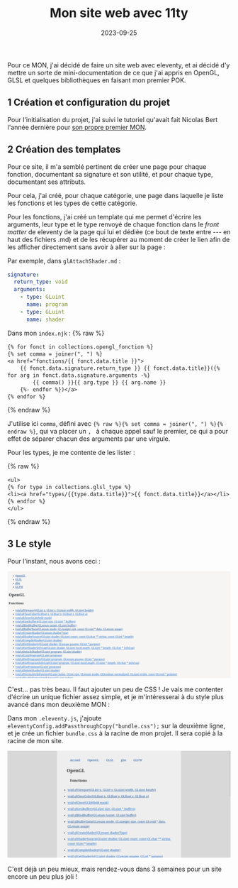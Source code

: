 ﻿---
layout: layout/mon.njk

title: "Mon site web avec 11ty"
authors:
  - Paul Vietor

date: 2023-09-25

temps: 1
tags:

résumé: "Un site web statique me servant de mini-documentation d'OpenGL, GLSL et autres bibliothèques, utilisant eleventy pour générer ses pages."
---

Pour ce MON, j'ai décidé de faire un site web avec eleventy, et ai décidé d'y mettre un sorte de mini-documentation de ce que j'ai appris en OpenGL, GLSL et quelques bibliothèques en faisant mon premier POK.

## 1 Création et configuration du projet

Pour l'initialisation du projet, j'ai suivi le tutoriel qu'avait fait Nicolas Bert l'année dernière pour [son propre premier MON](/promos/2022-2023/Bert-Nicolas/mon/statique-eleventy/).

## 2 Création des templates

Pour ce site, il m'a semblé pertinent de créer une page pour chaque fonction, documentant sa signature et son utilité, et pour chaque type, documentant ses attributs.

Pour cela, j'ai créé, pour chaque catégorie, une page dans laquelle je liste les fonctions et les types de cette catégorie.

Pour les fonctions, j'ai créé un template qui me permet d'écrire les arguments, leur type et le type renvoyé de chaque fonction dans le *front matter* de eleventy de la page qui lui et dédiée (ce bout de texte entre --- en haut des fichiers .md) et de les récupérer au moment de créer le lien afin de les afficher directement sans avoir à aller sur la page :  

Par exemple, dans `glAttachShader.md` :
```yaml
signature:
  return_type: void
  arguments:
    - type: GLuint
      name: program
    - type: GLuint
      name: shader
```

Dans mon `index.njk` :
{% raw %}
```twig
{% for fonct in collections.opengl_fonction %}
{% set comma = joiner(", ") %}
<a href="fonctions/{{ fonct.data.title }}">
    {{ fonct.data.signature.return_type }} {{ fonct.data.title}}({% for arg in fonct.data.signature.arguments -%}
        {{ comma() }}{{ arg.type }} {{ arg.name }}
    {%- endfor %})</a>
{% endfor %}
```
{% endraw %}

J'utilise ici `comma`, défini avec `{% raw %}{% set comma = joiner(", ") %}{% endraw %}`, qui va placer un `, ` à chaque appel sauf le premier, ce qui a pour effet de séparer chacun des arguments par une virgule.

Pour les types, je me contente de les lister :

{% raw %}
```
<ul>
{% for type in collections.glsl_type %}
<li><a href="types/{{type.data.title}}">{{ fonct.data.title}}</a></li>
{% endfor %}
</ul>
```
{% endraw %}

## 3 Le style

Pour l'instant, nous avons ceci :

![Page OpenGL](https://raw.githubusercontent.com/do-it-ecm/promo-2023-2024/main/Vietor-Paul/mon/temps-1.1/opengl_before.png)

C'est... pas très beau. Il faut ajouter un peu de CSS ! Je vais me contenter d'écrire un unique fichier assez simple, et je m'intéresserai à du style plus avancé dans mon deuxième MON :

Dans mon `.eleventy.js`, j'ajoute `eleventyConfig.addPassthroughCopy("bundle.css");` sur la deuxième ligne, et je crée un fichier `bundle.css` à la racine de mon projet. Il sera copié à la racine de mon site.

![Page OpenGL avec du CSS](https://raw.githubusercontent.com/do-it-ecm/promo-2023-2024/main/Vietor-Paul/mon/temps-1.1/opengl_after.png)

C'est déjà un peu mieux, mais rendez-vous dans 3 semaines pour un site encore un peu plus joli !
